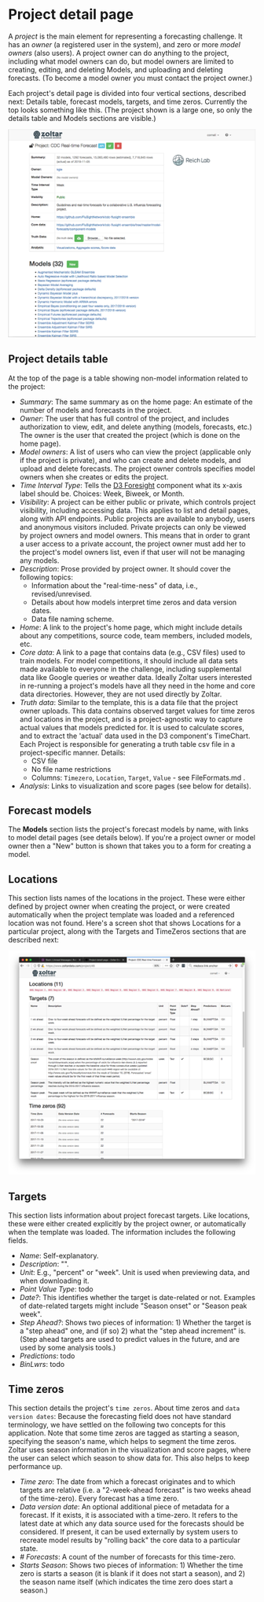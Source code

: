 # Project detail page

A *project* is the main element for representing a forecasting challenge. It has an *owner* (a registered user in the
system), and zero or more *model owners* (also users). A project owner can do anything to the project, including what
model owners can do, but model owners are limited to creating, editing, and deleting Models, and uploading and deleting
forecasts. (To become a model owner you must contact the project owner.)

Each project's detail page is divided into four vertical sections, described next: Details table, forecast models,
targets, and time zeros. Currently the top looks something like this. (The project shown is a large one, so only the
details table and Models sections are visible.)

![Project detail page](img/ProjectDetailPage_top.png "Project detail page")


## Project details table

At the top of the page is a table showing non-model information related to the project:

- *Summary*: The same summary as on the home page: An estimate of the number of models and forecasts in the project.
- *Owner*: The user that has full control of the project, and includes authorization to view, edit, and delete anything
  (models, forecasts, etc.) The owner is the user that created the project (which is done on the home page).
- *Model owners*: A list of users who can view the project (applicable only if the project is private), and who can
  create and delete models, and upload and delete forecasts. The project owner controls specifies model owners when she
  creates or edits the project.
- *Time Interval Type*: Tells the [D3 Foresight](https://github.com/reichlab/d3-foresight) component what its x-axis
  label should be. Choices: Week, Biweek, or Month.
- *Visibility*: A project can be either public or private, which controls project visibility, including accessing data.
  This applies to list and detail pages, along with API endpoints. Public projects are available to anybody, users and
  anonymous visitors included. Private projects can only be viewed by project owners and model owners. This means that in
  order to grant a user access to a private account, the project owner must add her to the project's model owners list,
  even if that user will not be managing any models.
- *Description*: Prose provided by project owner. It should cover the following topics:
    - Information about the "real-time-ness" of data, i.e., revised/unrevised.
    - Details about how models interpret time zeros and data version dates.
    - Data file naming scheme.
- *Home*: A link to the project's home page, which might include details about any competitions, source code, team
  members, included models, etc.
- *Core data*: A link to a page that contains data (e.g., CSV files) used to train models. For model competitions, it
  should include all data sets made available to everyone in the challenge, including supplemental data like Google
  queries or weather data. Ideally Zoltar users interested in re-running a project's models have all they need in the home
  and core data directories. However, they are not used directly by Zoltar.
- *Truth data*: Similar to the template, this is a data file that the project owner uploads. This data contains observed
  target values for time zeros and locations in the project, and is a project-agnostic way to capture actual values that
  models predicted for. It is used to calculate scores, and to extract the 'actual' data used in the D3 component's
  TimeChart. Each Project is responsible for generating a truth table csv file in a project-specific manner. Details:
    - CSV file
    - No file name restrictions
    - Columns: `Timezero`, `Location`, `Target`, `Value` - see FileFormats.md .
- *Analysis*: Links to visualization and score pages (see below for details).


## Forecast models

The **Models** section lists the project's forecast models by name, with links to model detail pages (see details
below). If you're a project owner or model owner then a "New" button is shown that takes you to a form for creating a
model.


## Locations

This section lists names of the locations in the project. These were either defined by project owner when creating the
project, or were created automatically when the project template was loaded and a referenced location was not found.
Here's a screen shot that shows Locations for a particular project, along with the Targets and TimeZeros sections that
are described next: 

![locations, targets, timzeros](img/ProjectDetailPage_locations_targets_timzeros.png "locations, targets, timzeros")


## Targets

This section lists information about project forecast targets. Like locations, these were either created explicitly by
the project owner, or automatically when the template was loaded. The information includes the following fields.

- *Name*: Self-explanatory.
- *Description*: "".
- *Unit*: E.g., "percent" or "week". Unit is used when previewing data, and when downloading it.
- *Point Value Type*: todo
- *Date?*: This identifies whether the target is date-related or not. Examples of date-related targets might include
  "Season onset" or "Season peak week".
- *Step Ahead?*: Shows two pieces of information: 1) Whether the target is a "step ahead" one, and (if so) 2) what the
  "step ahead increment" is. (Step ahead targets are used to predict values in the future, and are used by some analysis
  tools.)
- *Predictions*: todo
- *BinLwrs*: todo


## Time zeros

This section details the project's `time zeros`. About time zeros and `data version dates`: Because the forecasting
field does not have standard terminology, we have settled on the following two concepts for this application. Note that
some time zeros are tagged as starting a season, specifying the season's name, which helps to segment the time zeros.
Zoltar uses season information in the visualization and score pages, where the user can select which season to show data
for. This also helps to keep performance up.

- *Time zero*: The date from which a forecast originates and to which targets are relative (i.e. a "2-week-ahead
  forecast" is two weeks ahead of the time-zero). Every forecast has a time zero.
- *Data version date*: An optional additional piece of metadata for a forecast. If it exists, it is associated with a
  time-zero. It refers to the latest date at which any data source used for the forecasts should be considered. If
  present, it can be used externally by system users to recreate model results by "rolling back" the core data to a
  particular state.
- *# Forecasts*: A count of the number of forecasts for this time-zero.
- *Starts Season*: Shows two pieces of information: 1) Whether the time zero is starts a season (it is blank if it does
  not start a season), and 2) the season name itself (which indicates the time zero does start a season.)

